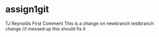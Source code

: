 # assign1git
TJ Reynolds
First Comment
This is a change on newbranch
testbranch change
//I messed up this should fix it
